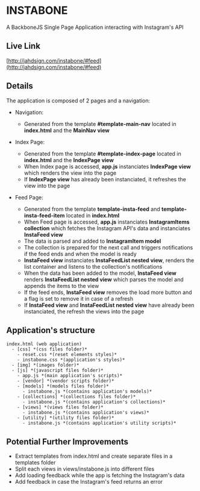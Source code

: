 # INSTABONE
A BackboneJS Single Page Application interacting with Instagram's API

## Live Link
[http://jahdsign.com/instabone/#feed](http://jahdsign.com/instabone/#feed)

## Details
The application is composed of 2 pages and a navigation:

- Navigation:
  - Generated from the template **#template-main-nav** located in **index.html** and the **MainNav view**

- Index Page:
  - Generated from the template **#template-index-page** located in **index.html** and the **IndexPage view**
  - When Index page is accessed, **app.js** instanciates **IndexPage view** which renders the view into the page
  - If **IndexPage view** has already been instanciated, it refreshes the view into the page

- Feed Page:
  - Generated from the template **template-insta-feed** and **template-insta-feed-item** located in **index.html**
  - When Feed page is accessed, **app.js** instanciates **InstagramItems collection** which fetches the Instagram API's data and instanciates **InstaFeed view**
  - The data is parsed and added to **InstagramItem model**
  - The collection is prepared for the next call and triggers notifications if the feed ends and when the model is ready
  - **InstaFeed view** instanciates **InstaFeedList nested view**, renders the list container and listens to the collection's notifications
  - When the data has been added to the model, **InstaFeed view** renders **InstaFeedList nested view** which parses the model and appends the items to the view
  - If the feed ends, **InstaFeed view** removes the load more button and a flag is set to remove it in case of a refresh
  - If **InstaFeed view** and **InstaFeedList nested view** have already been instanciated, the refresh the views into the page

## Application's structure
```
index.html (web application)
  - [css] *(css files folder)*
    - reset.css *(reset elements styles)*
    - instabone.css *(application's styles)*
  - [img] *(images folder)*
  - [js] *(javascript files folder)*
    - app.js *(main application's scripts)*
    - [vendor] *(vendor scripts folder)*
    - [models] *(models files folder)*
      - instabone.js *(contains application's models)*
    - [collections] *(collections files folder)*
      - instabone.js *(contains application's collections)*
    - [views] *(views files folder)*
      - instabone.js *(contains application's views)*
    - [utility] *(utility files folder)*
      - instabone.js *(contains application's utility scripts)*
```

## Potential Further Improvements
  - Extract templates from index.html and create separate files in a templates folder
  - Split each views in views/instabone.js into different files
  - Add loading feedback while the app is fetching the Instagram's data
  - Add feedback in case the Instagram's feed returns an error